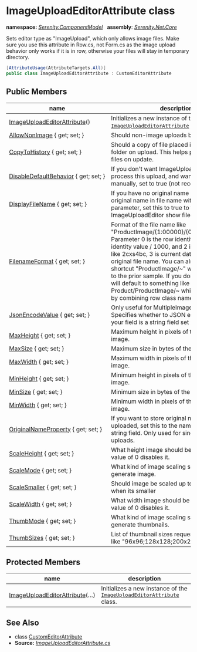 # ImageUploadEditorAttribute class
**namespace:** *[Serenity.ComponentModel](../README.md#serenity.componentmodel-namespace)*   **assembly**: *[Serenity.Net.Core](../README.md)*

Sets editor type as "ImageUpload", which only allows image files. Make sure you use this attribute in Row.cs, not Form.cs as the image upload behavior only works if it is in row, otherwise your files will stay in temporary directory.

```csharp
[AttributeUsage(AttributeTargets.All)]
public class ImageUploadEditorAttribute : CustomEditorAttribute
```

## Public Members

| name | description |
| --- | --- |
| [ImageUploadEditorAttribute](ImageUploadEditorAttribute/ImageUploadEditorAttribute.md)() | Initializes a new instance of the [`ImageUploadEditorAttribute`](ImageUploadEditorAttribute.md) class. |
| [AllowNonImage](ImageUploadEditorAttribute/AllowNonImage.md) { get; set; } | Should non-image uploads be allowed. |
| [CopyToHistory](ImageUploadEditorAttribute/CopyToHistory.md) { get; set; } | Should a copy of file placed in a special history folder on upload. This helps preserving old files on update. |
| [DisableDefaultBehavior](ImageUploadEditorAttribute/DisableDefaultBehavior.md) { get; set; } | If you don't want ImageUploadBehavior to process this upload, and want to handle it manually, set to true (not recommended) |
| [DisplayFileName](ImageUploadEditorAttribute/DisplayFileName.md) { get; set; } | If you have no original name property but use original name in file name with {4} format parameter, set this to true to force ImageUploadEditor show file name. |
| [FilenameFormat](ImageUploadEditorAttribute/FilenameFormat.md) { get; set; } | Format of the file name like "ProductImage/{1:00000}/{0:00000000}_{2}". Parameter 0 is the row identity value, 1 is identity value / 1000, and 2 is a random string like 2cxs4bc, 3 is current date/time, 4 is original file name. You can also use the shortcut "ProductImage/~" which is equivalent to the prior sample. If you don't specify this, it will default to something like Product/ProductImage/~ which is generated by combining row class name and field name. |
| [JsonEncodeValue](ImageUploadEditorAttribute/JsonEncodeValue.md) { get; set; } | Only useful for MultipleImageUploadeEditor. Specifies whether to JSON encode value. If your field is a string field set it to true. |
| [MaxHeight](ImageUploadEditorAttribute/MaxHeight.md) { get; set; } | Maximum height in pixels of the uploaded image. |
| [MaxSize](ImageUploadEditorAttribute/MaxSize.md) { get; set; } | Maximum size in bytes of the uploaded file. |
| [MaxWidth](ImageUploadEditorAttribute/MaxWidth.md) { get; set; } | Maximum width in pixels of the uploaded image. |
| [MinHeight](ImageUploadEditorAttribute/MinHeight.md) { get; set; } | Minimum height in pixels of the uploaded image. |
| [MinSize](ImageUploadEditorAttribute/MinSize.md) { get; set; } | Minimum size in bytes of the uploaded file. |
| [MinWidth](ImageUploadEditorAttribute/MinWidth.md) { get; set; } | Minimum width in pixels of the uploaded image. |
| [OriginalNameProperty](ImageUploadEditorAttribute/OriginalNameProperty.md) { get; set; } | If you want to store original name of the file uploaded, set this to the name of another string field. Only used for single image uploads. |
| [ScaleHeight](ImageUploadEditorAttribute/ScaleHeight.md) { get; set; } | What height image should be scaled to. Default value of 0 disables it. |
| [ScaleMode](ImageUploadEditorAttribute/ScaleMode.md) { get; set; } | What kind of image scaling should be used to generate image. |
| [ScaleSmaller](ImageUploadEditorAttribute/ScaleSmaller.md) { get; set; } | Should image be scaled up to requested size when its smaller |
| [ScaleWidth](ImageUploadEditorAttribute/ScaleWidth.md) { get; set; } | What width image should be scaled to. Default value of 0 disables it. |
| [ThumbMode](ImageUploadEditorAttribute/ThumbMode.md) { get; set; } | What kind of image scaling should be used to generate thumbnails. |
| [ThumbSizes](ImageUploadEditorAttribute/ThumbSizes.md) { get; set; } | List of thumbnail sizes requested. Something like "96x96;128x128;200x200" |

## Protected Members

| name | description |
| --- | --- |
| [ImageUploadEditorAttribute](ImageUploadEditorAttribute/ImageUploadEditorAttribute.md)(…) | Initializes a new instance of the [`ImageUploadEditorAttribute`](ImageUploadEditorAttribute.md) class. |

## See Also

* class [CustomEditorAttribute](CustomEditorAttribute.md)
* **Source:** *[ImageUploadEditorAttribute.cs](https://github.com/serenity-is/Serenity/blob/master/src/Serenity.Net.Core/ComponentModel/Upload/ImageUploadEditorAttribute.cs)*